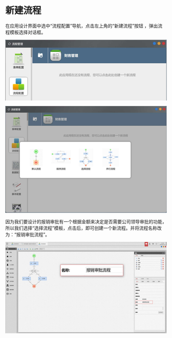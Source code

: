 # 新建流程

在应用设计界面中选中“流程配置”导航，点击左上角的“新建流程”按钮 ，弹出流程模板选择对话框。

![](../../.gitbook/assets/image%20%2886%29.png)

![](../../.gitbook/assets/image%20%28120%29.png)

因为我们要设计的报销审批有一个根据金额来决定是否需要公司领导审批的功能，所以我们选择“选择流程”模板，点击后，即可创建一个新流程。并将流程名称改为：“报销审批流程”。

![](../../.gitbook/assets/image%20%2876%29.png)



